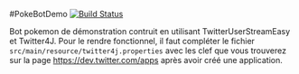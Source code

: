 #PokeBotDemo
[![Build Status](https://travis-ci.org/melnkonga/PokeBotDemo.png?branch=master)](https://travis-ci.org/melnkonga/PokeBotDemo/)

Bot pokemon de démonstration contruit en utilisant TwitterUserStreamEasy et Twitter4J. Pour le rendre fonctionnel,
il faut compléter le fichier `src/main/resource/twitter4j.properties` avec les clef que vous trouverez sur la page
https://dev.twitter.com/apps après avoir créé une application.
